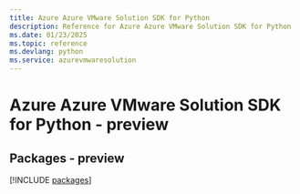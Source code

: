 ```yaml
---
title: Azure Azure VMware Solution SDK for Python
description: Reference for Azure Azure VMware Solution SDK for Python
ms.date: 01/23/2025
ms.topic: reference
ms.devlang: python
ms.service: azurevmwaresolution
---
```

# Azure Azure VMware Solution SDK for Python - preview
## Packages - preview
[!INCLUDE [packages](azure-vmware-solution-index.md)]